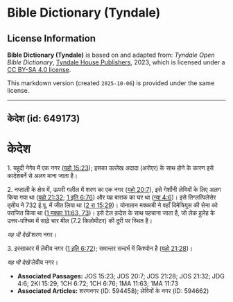 # Bible Dictionary (Tyndale)

## License Information

**Bible Dictionary (Tyndale)** is based on and adapted from: _Tyndale Open Bible Dictionary_, [Tyndale House Publishers](https://tyndaleopenresources.com/), 2023, which is licensed under a [CC BY-SA 4.0 license](https://creativecommons.org/licenses/by-sa/4.0/legalcode.en).

This markdown version (created `2025-10-06`) is provided under the same license.



--------------------------------

## केदेश (id: 649173)

केदेश
=====

1\. यहूदी नेगेव में एक नगर ([यहो 15:23](https://ref.ly/Josh15:23)); इसका उल्लेख अदादा (अरोएर) के साथ होने के कारण इसे कादेशबर्ने से अलग माना जाता है।

2\. नप्ताली के क्षेत्र में, ऊपरी गलील में शरण का एक नगर ([यहो 20:7](https://ref.ly/Josh20:7)), इसे गेर्शोनी लेवियों के लिए अलग किया गया था ([यहो 21:32](https://ref.ly/Josh21:32); [1 इति 6:76](https://ref.ly/1Chr6:76)) और यह बाराक का घर था ([न्या 4:6](https://ref.ly/Judg4:6))। इसे तिग्लत्पिलेसेर तृतीय ने 732 ई.पू. में जीत लिया था ([2 रा 15:29](https://ref.ly/2Kgs15:29))। योनातान मक्काबी ने वहाँ दिमेत्रियुस की सेना को पराजित किया था ([1 मक्का 11:63, 73](https://ref.ly/1Macc11:63,1Macc11:73))। इसे टेल क़देस के साथ पहचाना जाता है, जो लेक हुलेह के उत्तर\-पश्चिम में साढ़े चार मील (7\.2 किलोमीटर) की दूरी पर स्थित है।

*यह भी देखें* शरण नगर।

3\. इस्साकार में लेवीय नगर ([1 इति 6:72](https://ref.ly/1Chr6:72)); समान्तर सन्दर्भ में किश्योन है ([यहो 21:28](https://ref.ly/Josh21:28))।

*यह भी देखें* लेवीय नगर।

* **Associated Passages:** JOS 15:23; JOS 20:7; JOS 21:28; JOS 21:32; JDG 4:6; 2KI 15:29; 1CH 6:72; 1CH 6:76; 1MA 11:63; 1MA 11:73
* **Associated Articles:** शरणनगर (ID: 594458); लेवियों के नगर (ID: 594662)

